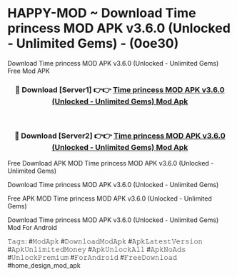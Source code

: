 # HAPPY-MOD ~ Download Time princess MOD APK v3.6.0 (Unlocked - Unlimited Gems) - (0oe30)
Download Time princess MOD APK v3.6.0 (Unlocked - Unlimited Gems) Free Mod APK

<div align="center">
<h3>🔴 Download [Server1] 👉👉 <a href="https://apk-comot.site?title=Time_princess_MOD_APK_v3.6.0_(Unlocked_-_Unlimited_Gems)">Time princess MOD APK v3.6.0 (Unlocked - Unlimited Gems) Mod Apk</a></h3><br>

<h3>🔴 Download [Server2] 👉👉 <a href="https://apk-comot.site?title=Time_princess_MOD_APK_v3.6.0_(Unlocked_-_Unlimited_Gems)">Time princess MOD APK v3.6.0 (Unlocked - Unlimited Gems) Mod Apk</a></h3>
</div>


Free Download APK MOD Time princess MOD APK v3.6.0 (Unlocked - Unlimited Gems)

Download Time princess MOD APK v3.6.0 (Unlocked - Unlimited Gems) 

Free APK MOD Time princess MOD APK v3.6.0 (Unlocked - Unlimited Gems) 

Download Time princess MOD APK v3.6.0 (Unlocked - Unlimited Gems) Mod For Android

𝚃𝚊𝚐𝚜: #𝙼𝚘𝚍𝙰𝚙𝚔 #𝙳𝚘𝚠𝚗𝚕𝚘𝚊𝚍𝙼𝚘𝚍𝙰𝚙𝚔 #𝙰𝚙𝚔𝙻𝚊𝚝𝚎𝚜𝚝𝚅𝚎𝚛𝚜𝚒𝚘𝚗 #𝙰𝚙𝚔𝚄𝚗𝚕𝚒𝚖𝚒𝚝𝚎𝚍𝙼𝚘𝚗𝚎𝚢 #𝙰𝚙𝚔𝚄𝚗𝚕𝚘𝚌𝚔𝙰𝚕𝚕 #𝙰𝚙𝚔𝙽𝚘𝙰𝚍𝚜 #𝚄𝚗𝚕𝚘𝚌𝚔𝙿𝚛𝚎𝚖𝚒𝚞𝚖 #𝙵𝚘𝚛𝙰𝚗𝚍𝚛𝚘𝚒𝚍 #𝙵𝚛𝚎𝚎𝙳𝚘𝚠𝚗𝚕𝚘𝚊𝚍 #home_design_mod_apk